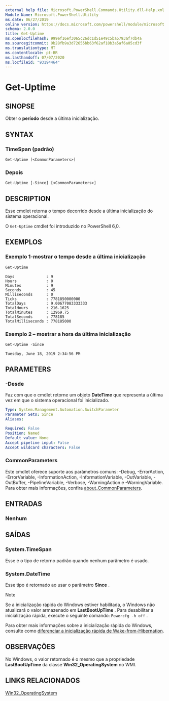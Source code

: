```yaml
---
external help file: Microsoft.PowerShell.Commands.Utility.dll-Help.xml
Module Name: Microsoft.PowerShell.Utility
ms.date: 06/27/2019
online version: https://docs.microsoft.com/powershell/module/microsoft.powershell.utility/get-uptime?view=powershell-6&WT.mc_id=ps-gethelp
schema: 2.0.0
title: Get-Uptime
ms.openlocfilehash: 999ef16ef3065c26dc1d51e49c5ba5793af7db4a
ms.sourcegitcommit: 9b28fb9a3d72655bb63f62af18b3a5af6a05cd3f
ms.translationtype: MT
ms.contentlocale: pt-BR
ms.lasthandoff: 07/07/2020
ms.locfileid: "93194464"
---
```

# Get-Uptime

## SINOPSE
Obter o **período** desde a última inicialização.

## SYNTAX

### TimeSpan (padrão)

```
Get-Uptime [<CommonParameters>]
```

### Depois

```
Get-Uptime [-Since] [<CommonParameters>]
```

## DESCRIPTION

Esse cmdlet retorna o tempo decorrido desde a última inicialização do sistema operacional.

O `Get-Uptime` cmdlet foi introduzido no PowerShell 6,0.

## EXEMPLOS

### Exemplo 1-mostrar o tempo desde a última inicialização

```powershell
Get-Uptime
```

```Output
Days              : 9
Hours             : 0
Minutes           : 9
Seconds           : 45
Milliseconds      : 0
Ticks             : 7781850000000
TotalDays         : 9.00677083333333
TotalHours        : 216.1625
TotalMinutes      : 12969.75
TotalSeconds      : 778185
TotalMilliseconds : 778185000
```

### Exemplo 2 – mostrar a hora da última inicialização

```powershell
Get-Uptime -Since
```

```Output
Tuesday, June 18, 2019 2:34:56 PM
```

## PARAMETERS

### -Desde

Faz com que o cmdlet retorne um objeto **DateTime** que representa a última vez em que o sistema operacional foi inicializado.

```yaml
Type: System.Management.Automation.SwitchParameter
Parameter Sets: Since
Aliases:

Required: False
Position: Named
Default value: None
Accept pipeline input: False
Accept wildcard characters: False
```

### CommonParameters

Este cmdlet oferece suporte aos parâmetros comuns: -Debug, -ErrorAction, -ErrorVariable, -InformationAction, -InformationVariable, -OutVariable, -OutBuffer, -PipelineVariable, -Verbose, -WarningAction e -WarningVariable. Para obter mais informações, confira [about_CommonParameters](https://go.microsoft.com/fwlink/?LinkID=113216).

## ENTRADAS

### Nenhum

## SAÍDAS

### System.TimeSpan

Esse é o tipo de retorno padrão quando nenhum parâmetro é usado.

### System.DateTime

Esse tipo é retornado ao usar o parâmetro **Since** .

> [!NOTE]
> Se a inicialização rápida do Windows estiver habilitada, o Windows não atualizará o valor armazenado em **LastBootUpTime** . Para desabilitar a inicialização rápida, execute o seguinte comando: `Powercfg -h off` .
>
> Para obter mais informações sobre a inicialização rápida do Windows, consulte como [diferenciar a inicialização rápida de Wake-from-Hibernation](/windows-hardware/drivers/kernel/distinguishing-fast-startup-from-wake-from-hibernation).

## OBSERVAÇÕES

No Windows, o valor retornado é o mesmo que a propriedade **LastBootUpTime** da classe **Win32_OperatingSystem** no WMI.

## LINKS RELACIONADOS

[Win32_OperatingSystem](/windows/win32/cimwin32prov/win32-operatingsystem#properties)

